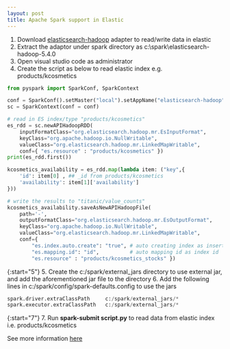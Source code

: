 ```yaml
---
layout: post
title: Apache Spark support in Elastic
---
```


1. Download [elasticsearch-hadoop](https://www.elastic.co/downloads/hadoop) adapter to read/write data in elastic
2. Extract the adaptor under spark directory as c:\spark\elasticsearch-hadoop-5.4.0
3. Open visual studio code as administrator
4. Create the script as below to read elastic index e.g. products/kcosmetics

```python
from pyspark import SparkConf, SparkContext

conf = SparkConf().setMaster("local").setAppName("elasticsearch-hadoop")
sc = SparkContext(conf = conf)

# read in ES index/type "products/kcosmetics"
es_rdd = sc.newAPIHadoopRDD(
    inputFormatClass="org.elasticsearch.hadoop.mr.EsInputFormat",
    keyClass="org.apache.hadoop.io.NullWritable", 
    valueClass="org.elasticsearch.hadoop.mr.LinkedMapWritable", 
    conf={ "es.resource" : "products/kcosmetics" })
print(es_rdd.first())

kcosmetics_availability = es_rdd.map(lambda item: ("key",{
    'id': item[0] , ## _id from products/kcosmetics
    'availability': item[1]['availability']
}))

# write the results to "titanic/value_counts"
kcosmetics_availability.saveAsNewAPIHadoopFile(
    path='-', 
    outputFormatClass="org.elasticsearch.hadoop.mr.EsOutputFormat",
    keyClass="org.apache.hadoop.io.NullWritable", 
    valueClass="org.elasticsearch.hadoop.mr.LinkedMapWritable", 
    conf={ 
        "es.index.auto.create": "true", # auto creating index as inserted
        "es.mapping.id": "id",          # auto mapping id as index id
        "es.resource" : "products/kcosmetics_stocks" })
```

{:start="5"}
5. Create the c:/spark/external_jars directory to use external jar, and add the aforementioned jar file to the directory
6. Add the following lines in c:/spark/config/spark-defaults.config to use the jars

```python
spark.driver.extraClassPath     c:/spark/external_jars/*
spark.executor.extraClassPath   c:/spark/external_jars/*
```

{:start="7"}
7. Run **spark-submit script.py** to read data from elastic index i.e. products/kcosmetics

See more information [here](https://www.elastic.co/guide/en/elasticsearch/hadoop/current/spark.html)